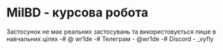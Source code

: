 # MilBD - курсова робота
Застосунок не має реальних застосувань та використовується лише в навчальних цілях
-# @ wr1de
-# Телеграм - @wr1de
-# Discord - _vyfly
